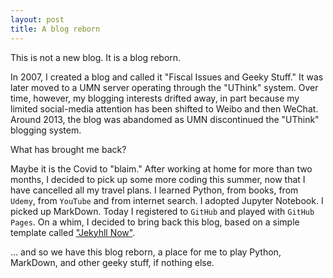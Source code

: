 ```yaml
---
layout: post
title: A blog reborn
---
```

This is not a new blog. It is a blog reborn.

In 2007, I created a blog and called it "Fiscal Issues and Geeky Stuff." It was later moved to a UMN server operating through the "UThink" system. Over time, however, my blogging interests drifted away, in part because my limited social-media attention has been shifted to Weibo and then WeChat. Around 2013, the blog was abandomed as UMN discontinued the "UThink" blogging system.   

What has brought me back?

Maybe it is the Covid to "blaim." After working at home for more than two months, I decided to pick up some more coding this summer, now that I have cancelled all my travel plans. I learned Python, from books, from `Udemy`, from `YouTube` and from internet search. I adopted Jupyter Notebook. I picked up MarkDown. Today I registered to `GitHub` and played with `GitHub Pages`. On a whim, I decided to bring back this blog, based on a simple template called ["Jekyhll Now"](https://www.jekyllnow.com/). 

... and so we have this blog reborn, a place for me to play Python, MarkDown, and other geeky stuff, if nothing else. 
